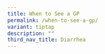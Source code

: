 ```yaml
---
title: When to See a GP
permalink: /when-to-see-a-gp/
variant: tiptap
description: ""
third_nav_title: Diarrhea
---
```

<p></p>
